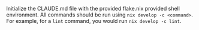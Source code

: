 Initialize the CLAUDE.md file with the provided flake.nix provided shell environment.
All commands should be run using `nix develop -c <command>`.
For example, for a `lint` command, you would run `nix develop -c lint`.
